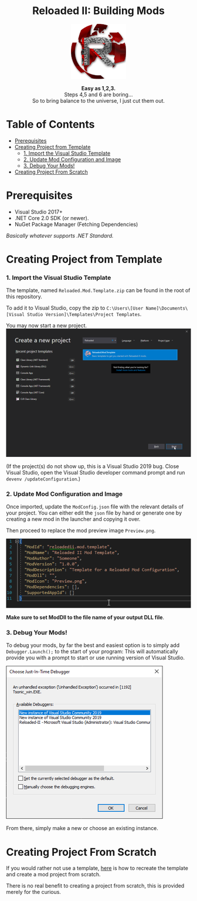 <div align="center">
	<h1>Reloaded II: Building Mods</h1>
	<img src="./Images/Reloaded/Reloaded Logo.png" width="150" align="center" />
	<br/> <br/>
	<strong>Easy as 1,2,3.</strong>
	<br/>
    Steps 4,5 and 6 are boring...
    <br/>
    So to bring balance to the universe, I just cut them out.
</div>

# Table of Contents
- [Prerequisites](#prerequisites)
- [Creating Project from Template](#creating-project-from-template)
    - [1. Import the Visual Studio Template](#1-import-the-visual-studio-template)
    - [2. Update Mod Configuration and Image](#2-update-mod-configuration-and-image)
    - [3. Debug Your Mods!](#3-debug-your-mods)
- [Creating Project From Scratch](#creating-project-from-scratch)

# Prerequisites

- Visual Studio 2017+
- .NET Core 2.0 SDK (or newer).
- NuGet Package Manager (Fetching Dependencies)

*Basically whatever supports .NET Standard.*

# Creating Project from Template

### 1. Import the Visual Studio Template
The template, named `Reloaded.Mod.Template.zip` can be found in the root of this repository.

To add it to Visual Studio, copy the zip to `C:\Users\[User Name]\Documents\[Visual Studio Version]\Templates\Project Templates`. 

You may now start a new project.
![New Project](./Images/NewProject.png)

(If the project(s) do not show up, this is a Visual Studio 2019 bug. Close Visual Studio, open the Visual Studio developer command prompt and run `devenv /updateConfiguration`.)

### 2. Update Mod Configuration and Image

Once imported, update the `ModConfig.json` file with the relevant details of your project. You can either edit the `json` file by hand or generate one by creating a new mod in the launcher and copying it over.

Then proceed to replace the mod preview image `Preview.png`.

![Config](./Images/JsonFile.png)

**Make sure to set ModDll to the file name of your output DLL file**.

### 3. Debug Your Mods!

To debug your mods, by far the best and easiest option is to simply add `Debugger.Launch();` to the start of your program: This will automatically provide you with a prompt to start or use running version of Visual Studio.

![Debugger Launch](./Images/DebuggerLaunch.png)

From there, simply make a new or choose an existing instance.

# Creating Project From Scratch 

If you would rather not use a template, [here](./ProjectFromScratch.md) is how to recreate the template and create a mod project from scratch.

There is no real benefit to creating a project from scratch, this is provided merely for the curious.
